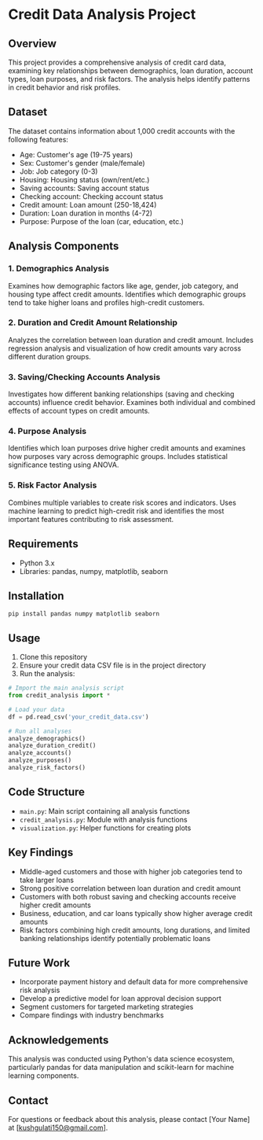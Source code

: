 # Credit Data Analysis Project

## Overview
This project provides a comprehensive analysis of credit card data, examining key relationships between demographics, loan duration, account types, loan purposes, and risk factors. The analysis helps identify patterns in credit behavior and risk profiles.

## Dataset
The dataset contains information about 1,000 credit accounts with the following features:
- Age: Customer's age (19-75 years)
- Sex: Customer's gender (male/female)
- Job: Job category (0-3)
- Housing: Housing status (own/rent/etc.)
- Saving accounts: Saving account status
- Checking account: Checking account status
- Credit amount: Loan amount (250-18,424)
- Duration: Loan duration in months (4-72)
- Purpose: Purpose of the loan (car, education, etc.)

## Analysis Components

### 1. Demographics Analysis
Examines how demographic factors like age, gender, job category, and housing type affect credit amounts. Identifies which demographic groups tend to take higher loans and profiles high-credit customers.

### 2. Duration and Credit Amount Relationship
Analyzes the correlation between loan duration and credit amount. Includes regression analysis and visualization of how credit amounts vary across different duration groups.

### 3. Saving/Checking Accounts Analysis
Investigates how different banking relationships (saving and checking accounts) influence credit behavior. Examines both individual and combined effects of account types on credit amounts.

### 4. Purpose Analysis
Identifies which loan purposes drive higher credit amounts and examines how purposes vary across demographic groups. Includes statistical significance testing using ANOVA.

### 5. Risk Factor Analysis
Combines multiple variables to create risk scores and indicators. Uses machine learning to predict high-credit risk and identifies the most important features contributing to risk assessment.

## Requirements
- Python 3.x
- Libraries: pandas, numpy, matplotlib, seaborn

## Installation
```
pip install pandas numpy matplotlib seaborn 
```

## Usage
1. Clone this repository
2. Ensure your credit data CSV file is in the project directory
3. Run the analysis:
```python
# Import the main analysis script
from credit_analysis import *

# Load your data
df = pd.read_csv('your_credit_data.csv')

# Run all analyses
analyze_demographics()
analyze_duration_credit()
analyze_accounts()
analyze_purposes()
analyze_risk_factors()
```

## Code Structure
- `main.py`: Main script containing all analysis functions
- `credit_analysis.py`: Module with analysis functions
- `visualization.py`: Helper functions for creating plots

## Key Findings
- Middle-aged customers and those with higher job categories tend to take larger loans
- Strong positive correlation between loan duration and credit amount
- Customers with both robust saving and checking accounts receive higher credit amounts
- Business, education, and car loans typically show higher average credit amounts
- Risk factors combining high credit amounts, long durations, and limited banking relationships identify potentially problematic loans

## Future Work
- Incorporate payment history and default data for more comprehensive risk analysis
- Develop a predictive model for loan approval decision support
- Segment customers for targeted marketing strategies
- Compare findings with industry benchmarks

## Acknowledgements
This analysis was conducted using Python's data science ecosystem, particularly pandas for data manipulation and scikit-learn for machine learning components.

## Contact
For questions or feedback about this analysis, please contact [Your Name] at [kushgulati150@gmail.com].
